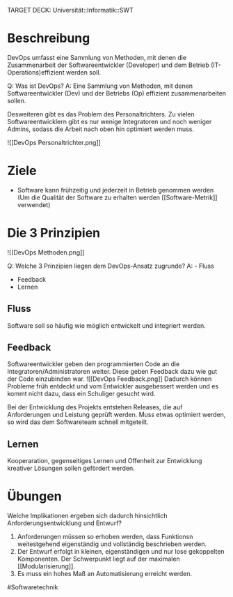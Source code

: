 TARGET DECK: Universität::Informatik::SWT

# Beschreibung
DevOps umfasst eine Sammlung von Methoden, mit denen die Zusammenarbeit der Softwareentwickler (Developer) und dem Betrieb (IT-Operations)effizient werden soll.

Q: Was ist DevOps?
A: Eine Sammlung von Methoden, mit denen Softwareentwickler (Dev) und der Betriebs (Op) effizient zusammenarbeiten sollen.
<!--ID: 1645543053938-->


Desweiteren gibt es das Problem des Personaltrichters. Zu vielen Softwareentwicklern gibt es nur wenige Integratoren und noch weniger Admins, sodass die Arbeit nach oben hin optimiert werden muss.

![[DevOps Personaltrichter.png]]

# Ziele
- Software kann frühzeitig und jederzeit in Betrieb genommen werden
(Um die Qualität der Software zu erhalten werden [[Software-Metrik]] verwendet)

# Die 3 Prinzipien
![[DevOps Methoden.png]]

Q: Welche 3 Prinzipien liegen dem DevOps-Ansatz zugrunde?
A: - Fluss
- Feedback
- Lernen
<!--ID: 1645543054055-->


## Fluss
Software soll so häufig wie möglich entwickelt und integriert werden.  









## Feedback
Softwareentwickler geben den programmierten Code an die Integratoren/Administratoren weiter. Diese geben Feedback dazu wie gut der Code einzubinden war.
![[DevOps Feedback.png]]
Dadurch können Probleme früh entdeckt und vom Entwickler ausgebessert werden und es kommt nicht dazu, dass ein Schuliger gesucht wird.

Bei der Entwicklung des Projekts entstehen Releases, die auf Anforderungen und Leistung geprüft werden. Muss etwas optimiert werden, so wird das dem Softwareteam schnell mitgeteilt.

## Lernen
Kooperaration, gegenseitiges Lernen und Offenheit zur Entwicklung kreativer Lösungen sollen gefördert werden.


# Übungen
Welche Implikationen ergeben sich dadurch hinsichtlich Anforderungsentwicklung und Entwurf?
1. Anforderungen müssen so erhoben werden, dass Funktionsn weitestgehend eigenständig und vollständig beschrieben werden.
2. Der Entwurf erfolgt in kleinen, eigenständigen und nur lose gekoppelten Komponenten. Der Schwerpunkt liegt auf der maximalen [[Modularisierung]].
3. Es muss ein hohes Maß an Automatisierung erreicht werden.

#Softwaretechnik 


